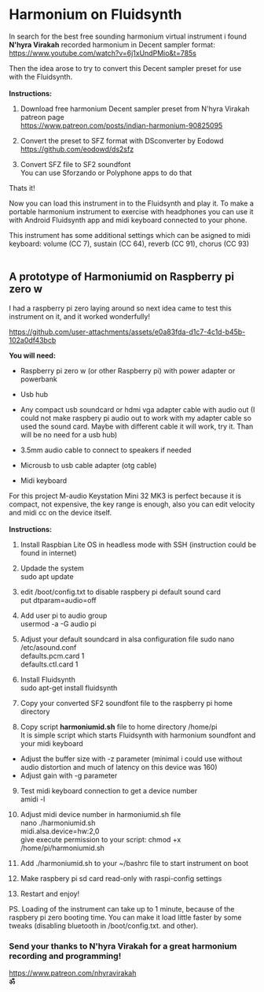 # Harmonium on Fluidsynth

In search for the best free sounding harmonium virtual instrument i found **N'hyra Virakah** recorded harmonium in Decent sampler format:
https://www.youtube.com/watch?v=6j1xUndPMio&t=785s

Then the idea arose to try to convert this Decent sampler preset for use with the Fluidsynth.
<br>
<br>
**Instructions:**
<br>
1. Download free harmonium Decent sampler preset from N'hyra Virakah patreon page<br>
https://www.patreon.com/posts/indian-harmonium-90825095

2. Convert the preset to SFZ format with DSconverter by Eodowd<br>
https://github.com/eodowd/ds2sfz

3. Convert SFZ file to SF2 soundfont<br>
You can use Sforzando or Polyphone apps to do that 

Thats it! 

Now you can load this instrument in to the Fluidsynth and play it. To make a portable harmonium instrument to exercise with headphones you can use it with Android Fluidsynth app and midi keyboard connected to your phone.

This instrument has some additional settings which can be asigned to midi keyboard: volume (CC 7), sustain (CC 64), reverb (CC 91), chorus (CC 93)
<br>
<br>
## A prototype of Harmoniumid on Raspberry pi zero w

I had a raspberry pi zero laying around so next idea came to test this instrument on it, and it worked wonderfully!


https://github.com/user-attachments/assets/e0a83fda-d1c7-4c1d-b45b-102a0df43bcb


**You will need:**
<br>
 - Raspberry pi zero w (or other Raspberry pi) with power adapter or powerbank

 - Usb hub

 - Any compact usb soundcard or hdmi vga adapter cable with audio out (I could not make raspbery pi audio out to work with my adapter cable so used the sound card. Maybe with different cable it will work, try it. Than will be no need for a usb hub)
 
 - 3.5mm audio cable to connect to speakers if needed

 - Microusb to usb cable adapter (otg cable)

 - Midi keyboard

For this project M-audio Keystation Mini 32 MK3 is perfect because it is compact, not expensive, the key range is enough, also you can edit velocity and midi cc on the device itself.<br>
<br>
**Instructions:**
<br>
1. Install Raspbian Lite OS in headless mode with SSH (instruction could be found in internet)

2. Updade the system<br>
   sudo apt update 

4. edit /boot/config.txt to disable raspbery pi default sound card<br>
  put dtparam=audio=off<br>

5. Add user pi to audio group<br>
  usermod -a -G audio pi

6. Adjust your default soundcard in alsa configuration file
  sudo nano /etc/asound.conf<br> 
  defaults.pcm.card 1<br> 
  defaults.ctl.card 1<br>

6. Install Fluidsynth<br>
  sudo apt-get install fluidsynth

7. Copy your converted SF2 soundfont file to the raspberry pi home directory

8. Copy script **harmoniumid.sh** file to home directory /home/pi<br>
  It is simple script which starts Fluidsynth with harmonium soundfont and your midi keyboard<br>
  - Adjust the buffer size with -z parameter (minimal i could use without audio distortion and much of latency on this device was 160)<br>
  - Adjust gain with -g parameter<br>

9. Test midi keyboard connection to get a device number<br>
  amidi -l<br>

10. Adjust midi device number in harmoniumid.sh file<br>
  nano ./harmoniumid.sh<br>
  midi.alsa.device=hw:2,0<br>
  give execute permission to your script: chmod +x /home/pi/harmoniumid.sh<br>

11. Add ./harmoniumid.sh to your ~/bashrc file to start instrument on boot

12. Make raspbery pi sd card read-only with raspi-config settings

13. Restart and enjoy!

PS. Loading of the instrument can take up to 1 minute, because of the raspbery pi zero booting time. 
You can make it load little faster by some tweaks (disabling bluetooth in /boot/config.txt. and other). 

### Send your thanks to N'hyra Virakah for a great harmonium recording and programming! 
https://www.patreon.com/nhyravirakah<br>
**ॐ**








